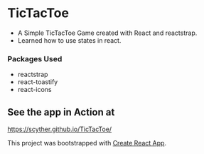 # TicTacToe

- A Simple TicTacToe Game created with React and reactstrap.
- Learned how to use states in react.

### Packages Used

* reactstrap
* react-toastify
* react-icons

## See the app in Action at

https://scyther.github.io/TicTacToe/

This project was bootstrapped with [Create React App](https://github.com/facebook/create-react-app).
